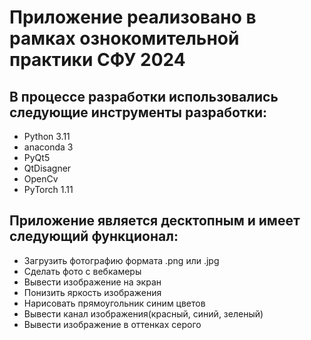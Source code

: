 # Приложение реализовано в рамках ознокомительной практики СФУ 2024
## В процессе разработки использовались следующие инструменты разработки:
* Python 3.11
* anaconda 3
* PyQt5
* QtDisagner
* OpenCv
* PyTorch 1.11
## Приложение является десктопным и имеет следующий функционал:
* Загрузить фотографию формата .png или .jpg
* Сделать фото с вебкамеры
* Вывести изображение на экран
* Понизить яркость изображения
* Нарисовать прямоугольник синим цветов
* Вывести канал изображения(красный, синий, зеленый)
* Вывести изображение в оттенках серого
